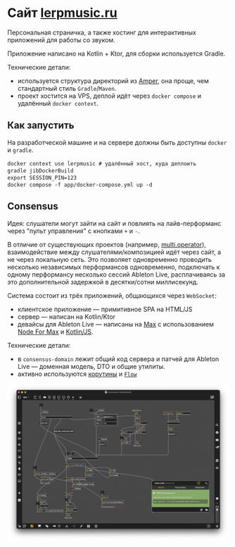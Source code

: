 # Сайт [lerpmusic.ru](https://lerpmusic.ru)

Персональная страничка, а также хостинг для интерактивных приложений для работы со звуком.

Приложение написано на Kotlin + Ktor, для сборки используется Gradle.

Технические детали:

- используется структура директорий
  из [Amper](https://github.com/JetBrains/amper/blob/fffc216664588c7a369064c157cbc33f68826ed9/docs/Documentation.md#project-layout),
  она проще, чем стандартный стиль `Gradle`/`Maven`.
- проект хостится на VPS, деплой идёт через `docker compose` и удалённый `docker context`.

## Как запустить

На разработческой машине и на сервере должны быть доступны `docker` и `gradle`.

```shell
docker context use lerpmusic # удалённый хост, куда деплоить
gradle jibDockerBuild
export SESSION_PIN=123
docker compose -f app/docker-compose.yml up -d
```

## Consensus

Идея: слушатели могут зайти на сайт и повлиять на лайв-перформанс через "пульт управления" с кнопками `+` и `-`.

В отличие от существующих проектов (например, [multi.operator](https://soloop.me/en/multi.operator/)),
взаимодействие между слушателями/композицией идёт через сайт, а не через локальную сеть.
Это позволяет одновременно проводить несколько независимых перформансов одновременно, подключать к одному перформансу
несколько сессий Ableton Live, расплачиваясь за это дополнительной задержкой в десятки/сотни миллисекунд.

Система состоит из трёх приложений, общающихся через `WebSocket`:

- клиентское приложение — примитивное SPA на HTML/JS
- сервер — написан на Kotlin/Ktor
- девайсы для Ableton Live — написаны на [Max](https://cycling74.com/products/max) с
  использованием [Node For Max](https://docs.cycling74.com/legacy/max8/vignettes/00_N4M_index)
  и [Kotlin/JS](https://kotlinlang.org/docs/js-overview.html).

Технические детали:

- в `consensus-domain` лежит общий код сервера и патчей для Ableton Live — доменная модель, DTO и общие утилиты.
- активно используются [корутины](https://kotlinlang.org/docs/coroutines-overview.html) и [
  `Flow`](https://kotlinlang.org/docs/flow.html)

![Патч для Ableton Live](img/consensus-amxd.png)
